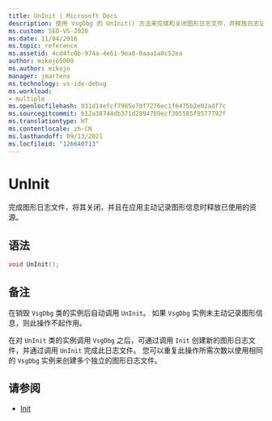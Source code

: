 ```yaml
---
title: UnInit | Microsoft Docs
description: 使用 VsgDbg 的 UnInit() 方法来完成和关闭图形日志文件，并释放日志记录资源。
ms.custom: SEO-VS-2020
ms.date: 11/04/2016
ms.topic: reference
ms.assetid: 4cd4fc0b-974a-4e61-9ea8-0aaa1a0c52ea
author: mikejo5000
ms.author: mikejo
manager: jmartens
ms.technology: vs-ide-debug
ms.workload:
- multiple
ms.openlocfilehash: 031d14efcf7985e70f7276ec1f6475b2e02adf7c
ms.sourcegitcommit: b12a38744db371d2894769ecf305585f9577792f
ms.translationtype: HT
ms.contentlocale: zh-CN
ms.lasthandoff: 09/13/2021
ms.locfileid: "126640713"
---
```

# <a name="uninit"></a>UnInit
完成图形日志文件，将其关闭，并且在应用主动记录图形信息时释放已使用的资源。

## <a name="syntax"></a>语法

```C++
void UnInit();
```

## <a name="remarks"></a>备注
 在销毁 `VsgDbg` 类的实例后自动调用 `UnInit`。 如果 `VsgDbg` 实例未主动记录图形信息，则此操作不起作用。

 在对 `UnInit` 类的实例调用 `VsgDbg` 之后，可通过调用 `Init` 创建新的图形日志文件，并通过调用 `UnInit` 完成此日志文件。 您可以重复此操作所需次数以使用相同的 `VsgDbg` 实例来创建多个独立的图形日志文件。

## <a name="see-also"></a>请参阅
- [Init](init.md)